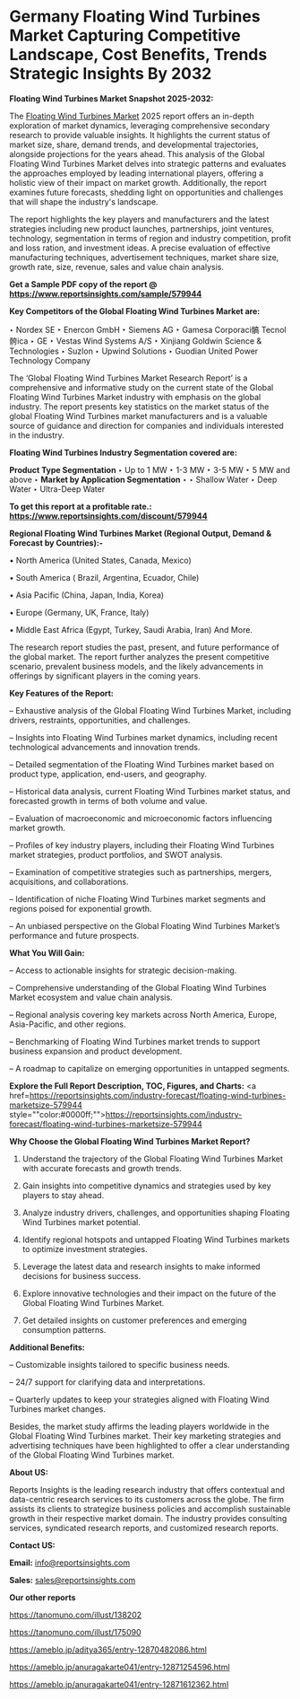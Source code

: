 # Germany Floating Wind Turbines Market Capturing Competitive Landscape, Cost Benefits, Trends Strategic Insights By 2032

<strong>Floating Wind Turbines Market Snapshot 2025-2032:</strong>

The <a href=https://www.reportsinsights.com/sample/579944>Floating Wind Turbines Market</a> 2025 report offers an in-depth exploration of market dynamics, leveraging comprehensive secondary research to provide valuable insights. It highlights the current status of market size, share, demand trends, and developmental trajectories, alongside projections for the years ahead. This analysis of the Global Floating Wind Turbines Market delves into strategic patterns and evaluates the approaches employed by leading international players, offering a holistic view of their impact on market growth. Additionally, the report examines future forecasts, shedding light on opportunities and challenges that will shape the industry's landscape.

The report highlights the key players and manufacturers and the latest strategies including new product launches, partnerships, joint ventures, technology, segmentation in terms of region and industry competition, profit and loss ration, and investment ideas. A precise evaluation of effective manufacturing techniques, advertisement techniques, market share size, growth rate, size, revenue, sales and value chain analysis.

<strong>Get a Sample PDF copy of the report @ <a href=https://www.reportsinsights.com/sample/579944 style=color:#0000ff;>https://www.reportsinsights.com/sample/579944</a></strong>

<strong>Key Competitors of the Global Floating Wind Turbines Market are:</strong>

‣ Nordex SE
‣ Enercon GmbH
‣ Siemens AG
‣ Gamesa Corporaci髇 Tecnol骻ica
‣ GE
‣ Vestas Wind Systems A/S
‣ Xinjiang Goldwin Science & Technologies
‣ Suzlon
‣ Upwind Solutions
‣ Guodian United Power Technology Company

The ‘Global Floating Wind Turbines Market Research Report’ is a comprehensive and informative study on the current state of the Global Floating Wind Turbines Market industry with emphasis on the global industry. The report presents key statistics on the market status of the global Floating Wind Turbines market manufacturers and is a valuable source of guidance and direction for companies and individuals interested in the industry.

<strong>Floating Wind Turbines Industry Segmentation covered are:</strong>

<strong>Product Type Segmentation</strong>
‣
Up to 1 MW
‣ 1-3 MW
‣ 3-5 MW
‣ 5 MW and above
‣ 
<strong>Market by Application Segmentation</strong>
‣
‣  Shallow Water
‣ Deep Water
‣ Ultra-Deep Water

<strong>To get this report at a profitable rate.: <a href=https://www.reportsinsights.com/discount/579944 style=color:#0000ff;>https://www.reportsinsights.com/discount/579944</a></strong>

<strong>Regional Floating Wind Turbines Market (Regional Output, Demand &amp; Forecast by Countries):-</strong>

• North America (United States, Canada, Mexico)

• South America ( Brazil, Argentina, Ecuador, Chile)

• Asia Pacific (China, Japan, India, Korea)

• Europe (Germany, UK, France, Italy)

• Middle East Africa (Egypt, Turkey, Saudi Arabia, Iran) And More.

The research report studies the past, present, and future performance of the global market. The report further analyzes the present competitive scenario, prevalent business models, and the likely advancements in offerings by significant players in the coming years.

<strong>Key Features of the Report:</strong>

– Exhaustive analysis of the Global Floating Wind Turbines Market, including drivers, restraints, opportunities, and challenges.

– Insights into Floating Wind Turbines market dynamics, including recent technological advancements and innovation trends.

– Detailed segmentation of the Floating Wind Turbines market based on product type, application, end-users, and geography.

– Historical data analysis, current Floating Wind Turbines market status, and forecasted growth in terms of both volume and value.

– Evaluation of macroeconomic and microeconomic factors influencing market growth.

– Profiles of key industry players, including their Floating Wind Turbines market strategies, product portfolios, and SWOT analysis.

– Examination of competitive strategies such as partnerships, mergers, acquisitions, and collaborations.

– Identification of niche Floating Wind Turbines market segments and regions poised for exponential growth.

– An unbiased perspective on the Global Floating Wind Turbines Market’s performance and future prospects.

<strong>What You Will Gain:</strong>

– Access to actionable insights for strategic decision-making.

– Comprehensive understanding of the Global Floating Wind Turbines Market ecosystem and value chain analysis.

– Regional analysis covering key markets across North America, Europe, Asia-Pacific, and other regions.

– Benchmarking of Floating Wind Turbines market trends to support business expansion and product development.

– A roadmap to capitalize on emerging opportunities in untapped segments.

<strong>Explore the Full Report Description, TOC, Figures, and Charts:</strong>
<a href=https://reportsinsights.com/industry-forecast/floating-wind-turbines-marketsize-579944 style=""color:#0000ff;"">https://reportsinsights.com/industry-forecast/floating-wind-turbines-marketsize-579944</a>

<strong>Why Choose the Global Floating Wind Turbines Market Report?</strong>

1. Understand the trajectory of the Global Floating Wind Turbines Market with accurate forecasts and growth trends.

2. Gain insights into competitive dynamics and strategies used by key players to stay ahead.

3. Analyze industry drivers, challenges, and opportunities shaping Floating Wind Turbines market potential.

4. Identify regional hotspots and untapped Floating Wind Turbines markets to optimize investment strategies.

5. Leverage the latest data and research insights to make informed decisions for business success.

6. Explore innovative technologies and their impact on the future of the Global Floating Wind Turbines Market.

7. Get detailed insights on customer preferences and emerging consumption patterns.

<strong>Additional Benefits:</strong>

– Customizable insights tailored to specific business needs.

– 24/7 support for clarifying data and interpretations.

– Quarterly updates to keep your strategies aligned with Floating Wind Turbines market changes.

Besides, the market study affirms the leading players worldwide in the Global Floating Wind Turbines market. Their key marketing strategies and advertising techniques have been highlighted to offer a clear understanding of the Global Floating Wind Turbines market.

<strong><strong>About US</strong>:</strong>

Reports Insights is the leading research industry that offers contextual and data-centric research services to its customers across the globe. The firm assists its clients to strategize business policies and accomplish sustainable growth in their respective market domain. The industry provides consulting services, syndicated research reports, and customized research reports.

<strong>Contact US:</strong>

<p class=><b>Email:</b> <a href=mailto:info@reportsinsights.com>info@reportsinsights.com</a></p>
<p class=><b>Sales:</b> <a href=mailto:sales@reportsinsights.com>sales@reportsinsights.com</a></p>

<strong>Our other reports</strong>

<a href=https://tanomuno.com/illust/138202>https://tanomuno.com/illust/138202</a>

<a href=https://tanomuno.com/illust/175090>https://tanomuno.com/illust/175090</a>

<a href=https://ameblo.jp/aditya365/entry-12870482086.html>https://ameblo.jp/aditya365/entry-12870482086.html</a>

<a href=https://ameblo.jp/anuragakarte041/entry-12871254596.html>https://ameblo.jp/anuragakarte041/entry-12871254596.html</a>

<a href=https://ameblo.jp/anuragakarte041/entry-12871612362.html>https://ameblo.jp/anuragakarte041/entry-12871612362.html</a>
